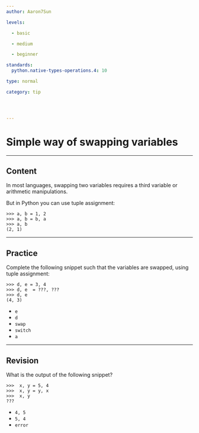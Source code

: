 ```yaml
---
author: Aaron7Sun

levels:

  - basic

  - medium

  - beginner

standards:
  python.native-types-operations.4: 10

type: normal

category: tip




---
```


# Simple way of swapping variables

---

## Content

In most languages, swapping two variables requires a third variable or arithmetic manipulations.

But in Python you can use tuple assignment:

```
>>> a, b = 1, 2
>>> a, b = b, a
>>> a, b
(2, 1)
```

---

## Practice

Complete the following snippet such that the variables are swapped, using tuple assignment:

```
>>> d, e = 3, 4
>>> d, e  = ???, ???
>>> d, e
(4, 3)
```

- `e`
- `d`
- `swap`
- `switch`
- `a`

---

## Revision

What is the output of the following snippet?

```
>>>  x, y = 5, 4
>>>  x, y = y, x
>>>  x, y
???
```

- `4, 5`
- `5, 4`
- `error`
